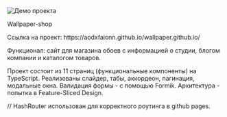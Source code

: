 <img src="https://i.ibb.co/PGjQGFx/1.jpg" alt="Демо проекта"/>
<p>Wallpaper-shop</p>
<p>Ссылка на проект: https://aodxfaionn.github.io/wallpaper.github.io/ </p>
<p>Функционал: сайт для магазина обоев с информацией о студии, блогом компании и каталогом товаров.</p>
<p>Проект состоит из 11 страниц (функциональные компоненты) на TypeScript. Реализованы слайдер, табы, аккордеон, пагинация, модальные окна. Валидация формы - с помощью Formik. Архитектура - попытка в Feature-Sliced Design.</p>
<p>// HashRouter использован для корректного роутинга в github pages.</p>
